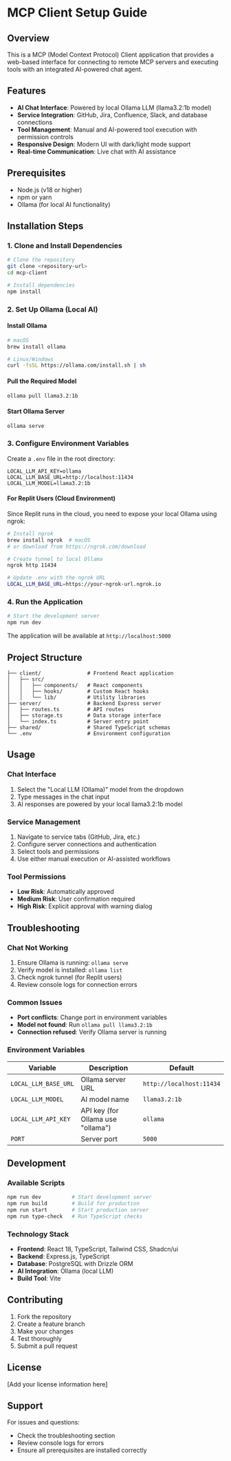 # MCP Client Setup Guide

## Overview

This is a MCP (Model Context Protocol) Client application that provides a web-based interface for connecting to remote MCP servers and executing tools with an integrated AI-powered chat agent.

## Features

- **AI Chat Interface**: Powered by local Ollama LLM (llama3.2:1b model)
- **Service Integration**: GitHub, Jira, Confluence, Slack, and database connections
- **Tool Management**: Manual and AI-powered tool execution with permission controls
- **Responsive Design**: Modern UI with dark/light mode support
- **Real-time Communication**: Live chat with AI assistance

## Prerequisites

- Node.js (v18 or higher)
- npm or yarn
- Ollama (for local AI functionality)

## Installation Steps

### 1. Clone and Install Dependencies

```bash
# Clone the repository
git clone <repository-url>
cd mcp-client

# Install dependencies
npm install
```

### 2. Set Up Ollama (Local AI)

#### Install Ollama
```bash
# macOS
brew install ollama

# Linux/Windows
curl -fsSL https://ollama.com/install.sh | sh
```

#### Pull the Required Model
```bash
ollama pull llama3.2:1b
```

#### Start Ollama Server
```bash
ollama serve
```

### 3. Configure Environment Variables

Create a `.env` file in the root directory:

```env
LOCAL_LLM_API_KEY=ollama
LOCAL_LLM_BASE_URL=http://localhost:11434
LOCAL_LLM_MODEL=llama3.2:1b
```

#### For Replit Users (Cloud Environment)

Since Replit runs in the cloud, you need to expose your local Ollama using ngrok:

```bash
# Install ngrok
brew install ngrok  # macOS
# or download from https://ngrok.com/download

# Create tunnel to local Ollama
ngrok http 11434

# Update .env with the ngrok URL
LOCAL_LLM_BASE_URL=https://your-ngrok-url.ngrok.io
```

### 4. Run the Application

```bash
# Start the development server
npm run dev
```

The application will be available at `http://localhost:5000`

## Project Structure

```
├── client/               # Frontend React application
│   ├── src/
│   │   ├── components/   # React components
│   │   ├── hooks/        # Custom React hooks
│   │   └── lib/          # Utility libraries
├── server/               # Backend Express server
│   ├── routes.ts         # API routes
│   ├── storage.ts        # Data storage interface
│   └── index.ts          # Server entry point
├── shared/               # Shared TypeScript schemas
└── .env                  # Environment configuration
```

## Usage

### Chat Interface

1. Select the "Local LLM (Ollama)" model from the dropdown
2. Type messages in the chat input
3. AI responses are powered by your local llama3.2:1b model

### Service Management

1. Navigate to service tabs (GitHub, Jira, etc.)
2. Configure server connections and authentication
3. Select tools and permissions
4. Use either manual execution or AI-assisted workflows

### Tool Permissions

- **Low Risk**: Automatically approved
- **Medium Risk**: User confirmation required
- **High Risk**: Explicit approval with warning dialog

## Troubleshooting

### Chat Not Working

1. Ensure Ollama is running: `ollama serve`
2. Verify model is installed: `ollama list`
3. Check ngrok tunnel (for Replit users)
4. Review console logs for connection errors

### Common Issues

- **Port conflicts**: Change port in environment variables
- **Model not found**: Run `ollama pull llama3.2:1b`
- **Connection refused**: Verify Ollama server is running

### Environment Variables

| Variable | Description | Default |
|----------|-------------|---------|
| `LOCAL_LLM_BASE_URL` | Ollama server URL | `http://localhost:11434` |
| `LOCAL_LLM_MODEL` | AI model name | `llama3.2:1b` |
| `LOCAL_LLM_API_KEY` | API key (for Ollama use "ollama") | `ollama` |
| `PORT` | Server port | `5000` |

## Development

### Available Scripts

```bash
npm run dev          # Start development server
npm run build        # Build for production
npm run start        # Start production server
npm run type-check   # Run TypeScript checks
```

### Technology Stack

- **Frontend**: React 18, TypeScript, Tailwind CSS, Shadcn/ui
- **Backend**: Express.js, TypeScript
- **Database**: PostgreSQL with Drizzle ORM
- **AI Integration**: Ollama (local LLM)
- **Build Tool**: Vite

## Contributing

1. Fork the repository
2. Create a feature branch
3. Make your changes
4. Test thoroughly
5. Submit a pull request

## License

[Add your license information here]

## Support

For issues and questions:
- Check the troubleshooting section
- Review console logs for errors
- Ensure all prerequisites are installed correctly